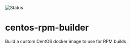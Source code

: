 ![Status](https://github.com/jzylks/centos-django-rpm/workflows/dockerimage.yml/badge.svg)

# centos-rpm-builder

Build a custom CentOS docker image to use for RPM builds
